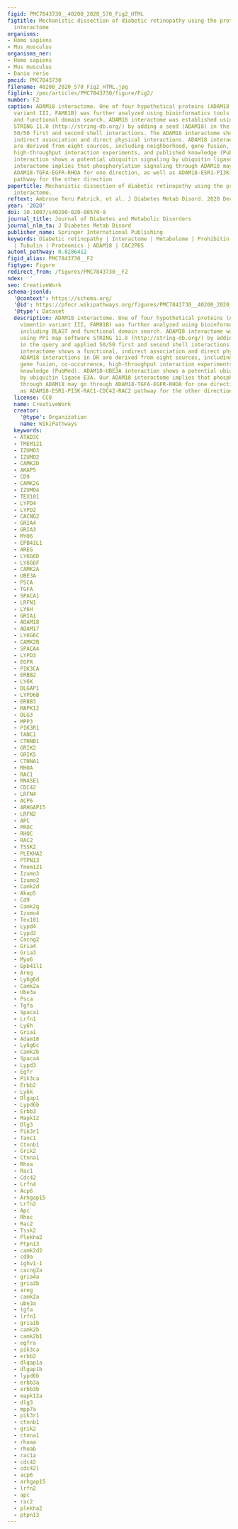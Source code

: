 ```yaml
---
figid: PMC7843730__40200_2020_570_Fig2_HTML
figtitle: Mechanistic dissection of diabetic retinopathy using the protein-metabolite
  interactome
organisms:
- Homo sapiens
- Mus musculus
organisms_ner:
- Homo sapiens
- Mus musculus
- Danio rerio
pmcid: PMC7843730
filename: 40200_2020_570_Fig2_HTML.jpg
figlink: /pmc/articles/PMC7843730/figure/Fig2/
number: F2
caption: ADAM18 interactome. One of four hypothetical proteins (ADAM18, CAC2PBS, vimentin
  variant III, FAM81B) was further analyzed using bioinformatics tools including BLAST
  and functional domain search. ADAM18 interactome was established using PPI map software
  STRING 11.0 (http://string-db.org/) by adding a seed (ADAM18) in the query and applied
  50/50 first and second shell interactions. The ADAM18 interactome shows a functional,
  indirect association and direct physical interactions. ADAM18 interactions in DR
  are derived from eight sources, including neighborhood, gene fusion, co-occurrence,
  high-throughput interaction experiments, and published knowledge (PubMed). ADAM18-UBE3A
  interaction shows a potential ubiquitin signaling by ubiquitin ligase E3A. Our ADAM18
  interactome implies that phosphorylation signaling through ADAM18 may go through
  ADAM18-TGFA-EGFR-RHOA for one direction, as well as ADAM18-ESR1-PI3K-RAC1-CDC42-RAC2
  pathway for the other direction
papertitle: Mechanistic dissection of diabetic retinopathy using the protein-metabolite
  interactome.
reftext: Ambrose Teru Patrick, et al. J Diabetes Metab Disord. 2020 Dec;19(2):829-848.
year: '2020'
doi: 10.1007/s40200-020-00570-9
journal_title: Journal of Diabetes and Metabolic Disorders
journal_nlm_ta: J Diabetes Metab Disord
publisher_name: Springer International Publishing
keywords: Diabetic retinopathy | Interactome | Metabolome | Prohibitin | Mitochondria
  | Tubulin | Proteomics | ADAM18 | CAC2PBS
automl_pathway: 0.8286412
figid_alias: PMC7843730__F2
figtype: Figure
redirect_from: /figures/PMC7843730__F2
ndex: ''
seo: CreativeWork
schema-jsonld:
  '@context': https://schema.org/
  '@id': https://pfocr.wikipathways.org/figures/PMC7843730__40200_2020_570_Fig2_HTML.html
  '@type': Dataset
  description: ADAM18 interactome. One of four hypothetical proteins (ADAM18, CAC2PBS,
    vimentin variant III, FAM81B) was further analyzed using bioinformatics tools
    including BLAST and functional domain search. ADAM18 interactome was established
    using PPI map software STRING 11.0 (http://string-db.org/) by adding a seed (ADAM18)
    in the query and applied 50/50 first and second shell interactions. The ADAM18
    interactome shows a functional, indirect association and direct physical interactions.
    ADAM18 interactions in DR are derived from eight sources, including neighborhood,
    gene fusion, co-occurrence, high-throughput interaction experiments, and published
    knowledge (PubMed). ADAM18-UBE3A interaction shows a potential ubiquitin signaling
    by ubiquitin ligase E3A. Our ADAM18 interactome implies that phosphorylation signaling
    through ADAM18 may go through ADAM18-TGFA-EGFR-RHOA for one direction, as well
    as ADAM18-ESR1-PI3K-RAC1-CDC42-RAC2 pathway for the other direction
  license: CC0
  name: CreativeWork
  creator:
    '@type': Organization
    name: WikiPathways
  keywords:
  - ATAD3C
  - TMEM121
  - IZUMO3
  - IZUMO2
  - CAMK2D
  - AKAP5
  - CD9
  - CAMK2G
  - IZUMO4
  - TEX101
  - LYPD4
  - LYPD2
  - CACNG2
  - GRIA4
  - GRIA3
  - MYO6
  - EPB41L1
  - AREG
  - LY6G6D
  - LY6G6F
  - CAMK2A
  - UBE3A
  - PSCA
  - TGFA
  - SPACA1
  - LRFN1
  - LY6H
  - GRIA1
  - ADAM18
  - ADAM17
  - LY6G6C
  - CAMK2B
  - SPACA4
  - LYPD3
  - EGFR
  - PIK3CA
  - ERBB2
  - LY6K
  - DLGAP1
  - LYPD6B
  - ERBB3
  - MAPK12
  - DLG3
  - MPP3
  - PIK3R1
  - TANC1
  - CTNNB1
  - GRIK2
  - GRIK5
  - CTNNA1
  - RHOA
  - RAC1
  - RNASE1
  - CDC42
  - LRFN4
  - ACP6
  - ARHGAP15
  - LRFN2
  - APC
  - PROC
  - RHOC
  - RAC2
  - TSSK2
  - PLEKHA2
  - PTPN13
  - Tmem121
  - Izumo3
  - Izumo2
  - Camk2d
  - Akap5
  - Cd9
  - Camk2g
  - Izumo4
  - Tex101
  - Lypd4
  - Lypd2
  - Cacng2
  - Gria4
  - Gria3
  - Myo6
  - Epb41l1
  - Areg
  - Ly6g6d
  - Camk2a
  - Ube3a
  - Psca
  - Tgfa
  - Spaca1
  - Lrfn1
  - Ly6h
  - Gria1
  - Adam18
  - Ly6g6c
  - Camk2b
  - Spaca4
  - Lypd3
  - Egfr
  - Pik3ca
  - Erbb2
  - Ly6k
  - Dlgap1
  - Lypd6b
  - Erbb3
  - Mapk12
  - Dlg3
  - Pik3r1
  - Tanc1
  - Ctnnb1
  - Grik2
  - Ctnna1
  - Rhoa
  - Rac1
  - Cdc42
  - Lrfn4
  - Acp6
  - Arhgap15
  - Lrfn2
  - Apc
  - Rhoc
  - Rac2
  - Tssk2
  - Plekha2
  - Ptpn13
  - camk2d2
  - cd9a
  - ighv1-1
  - cacng2a
  - gria4a
  - gria3b
  - areg
  - camk2a
  - ube3a
  - tgfa
  - lrfn1
  - gria1b
  - camk2b
  - camk2b1
  - egfra
  - pik3ca
  - erbb2
  - dlgap1a
  - dlgap1b
  - lypd6b
  - erbb3a
  - erbb3b
  - mapk12a
  - dlg3
  - mpp7a
  - pik3r1
  - ctnnb1
  - grik2
  - ctnna1
  - rhoaa
  - rhoab
  - rac1a
  - cdc42
  - cdc42l
  - acp6
  - arhgap15
  - lrfn2
  - apc
  - rac2
  - plekha2
  - ptpn13
---
```

